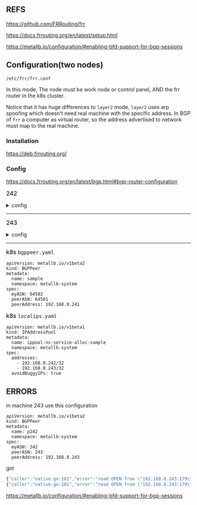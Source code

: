 
## REFS

https://github.com/FRRouting/frr

https://docs.frrouting.org/en/latest/setup.html

https://metallb.io/configuration/#enabling-bfd-support-for-bgp-sessions

## Configuration(two nodes)

`/etc/frr/frr.conf`

In this mode, The node must be work node or control panel, AND the frr router in the k8s cluster.

Notice that it has huge differences to `layer2` mode, `layer2` uses arp spoofing which doesn't need real machine with the specific address. In BGP of `frr` a computer as virtual router, so the address advertised to network must map to the real machine.

### Installation

https://deb.frrouting.org/

### Config

https://docs.frrouting.org/en/latest/bgp.html#bgp-router-configuration

<span style='font-size: 16px;font-weight: 500'>242</span>  

<details>
<summary>config</summary>

```
# default to using syslog. /etc/rsyslog.d/45-frr.conf places the log in
# /var/log/frr/frr.log
#
# Note:
# FRR's configuration shell, vtysh, dynamically edits the live, in-memory
# configuration while FRR is running. When instructed, vtysh will persist the
# live configuration to this file, overwriting its contents. If you want to
# avoid this, you can edit this file manually before starting FRR, or instruct
# vtysh to write configuration to a different file.
log syslog informational
frr version 7.5
frr defaults traditional
hostname bgp-router
log syslog

router bgp 242
 bgp router-id 192.168.0.242

 neighbor 192.168.0.243 remote-as 243
 neighbor 192.168.0.243 route-map RM-IN in
 neighbor 192.168.0.243 route-map RM-OUT out
 neighbor 192.168.0.243 passive
!
 address-family ipv4 unicast
   network 192.168.0.0/24
   neighbor 192.168.0.243 activate
 exit-address-family
```

</details>

---

<span style='font-size: 16px;font-weight: 500'>243</span>  

<details>
<summary>config</summary>

```
# default to using syslog. /etc/rsyslog.d/45-frr.conf places the log in
# /var/log/frr/frr.log
#
# Note:
# FRR's configuration shell, vtysh, dynamically edits the live, in-memory
# configuration while FRR is running. When instructed, vtysh will persist the
# live configuration to this file, overwriting its contents. If you want to
# avoid this, you can edit this file manually before starting FRR, or instruct
# vtysh to write configuration to a different file.
log syslog informational
frr version 7.5
frr defaults traditional
hostname bgp-router
log syslog

router bgp 243
 bgp router-id 192.168.0.243

 neighbor 192.168.0.242 remote-as 242
 neighbor 192.168.0.242 route-map RM-IN in
 neighbor 192.168.0.242 route-map RM-OUT out
 neighbor 192.168.0.242 passive
!
 address-family ipv4 unicast
   network 192.168.0.0/24
   neighbor 192.168.0.242 activate
 exit-address-family
```

</details>

---


<span style='font-size: 16px;font-weight: 500'>k8s `bgppeer.yaml`</span>  

```
apiVersion: metallb.io/v1beta2
kind: BGPPeer
metadata:
  name: sample
  namespace: metallb-system
spec:
  myASN: 64502
  peerASN: 64501
  peerAddress: 192.168.0.241
```



<span style='font-size: 16px;font-weight: 500'>k8s `localips.yaml`</span>  

```
apiVersion: metallb.io/v1beta1
kind: IPAddressPool
metadata:
  name: ippool-ns-service-alloc-sample
  namespace: metallb-system
spec:
  addresses:
    - 192.168.0.242/32
    - 192.168.0.243/32
  avoidBuggyIPs: true
```


## ERRORS

in machine 243 use this configuration

```
apiVersion: metallb.io/v1beta2
kind: BGPPeer
metadata:
  name: p242
  namespace: metallb-system
spec:
  myASN: 242
  peerASN: 243
  peerAddress: 192.168.0.243  
```

got


```javascript
{"caller":"native.go:101","error":"read OPEN from \"192.168.0.243:179\": EOF","level":"error","localASN":242,"msg":"failed to connect to peer","op":"connect","peer":"192.168.0.243:179","peerASN":243,"ts":"2024-07-31T08:10:45Z"}
{"caller":"native.go:101","error":"read OPEN from \"192.168.0.243:179\": EOF","level":"error","localASN":242,"msg":"failed to connect to peer","op":"connect","peer":"192.168.0.243:179","peerASN":243,"ts":"2024-07-31T08:12:45Z"}
```

https://metallb.io/configuration/#enabling-bfd-support-for-bgp-sessions
